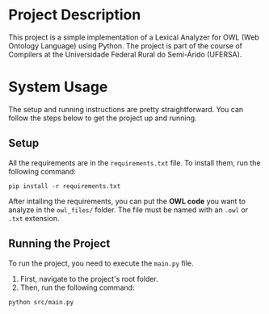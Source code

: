 # Project Description
This project is a simple implementation of a Lexical Analyzer for OWL (Web Ontology Language) using Python. The project is part of the course of Compilers at the Universidade Federal Rural do Semi-Árido (UFERSA).

# System Usage
The setup and running instructions are pretty straightforward. You can follow the steps below to get the project up and running.

## Setup
All the requirements are in the `requirements.txt` file. To install them, run the following command:
```
pip install -r requirements.txt
```
After intalling the requirements, you can put the **OWL code** you want to analyze in the `owl_files/` folder. The file must be named with an `.owl` or `.txt` extension.

## Running the Project
To run the project, you need to execute the `main.py` file. 
1. First, navigate to the project's root folder.
2. Then, run the following command:
```
python src/main.py
```